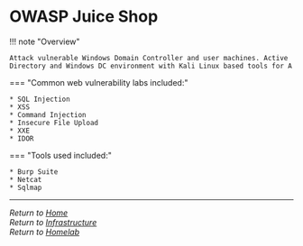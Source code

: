 # OWASP Juice Shop		

!!! note "Overview"

    Attack vulnerable Windows Domain Controller and user machines. Active Directory and Windows DC environment with Kali Linux based tools for A

=== "Common web vulnerability labs included:"

    * SQL Injection
    * XSS
    * Command Injection
    * Insecure File Upload
    * XXE
    * IDOR

=== "Tools used included:" 

    * Burp Suite
    * Netcat
    * Sqlmap


---

*Return to [Home](../index.md)*  
*Return to [Infrastructure](index.md)*  
*Return to [Homelab](../homelab/index.md)*